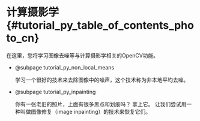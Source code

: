 # 计算摄影学{#tutorial_py_table_of_contents_photo_cn}

在这里，您将学习图像去噪等与计算摄影学相关的OpenCV功能。

- @subpage tutorial_py_non_local_means

  学习一个很好的技术来去除图像中的噪声，这个技术称为非本地平均去噪。

- @subpage tutorial_py_inpainting

  你有一张老旧的照片，上面有很多黑点和划痕吗？ 拿上它。 让我们尝试用一种叫做图像修复（image inpainting）的技术来恢复它们。

  ​

